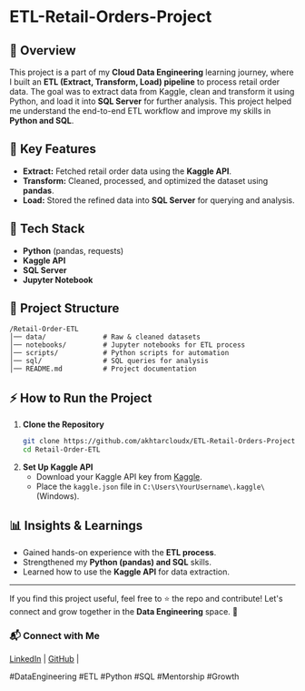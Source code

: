 # ETL-Retail-Orders-Project


## 🚀 Overview
This project is a part of my **Cloud Data Engineering** learning journey, where I built an **ETL (Extract, Transform, Load) pipeline** to process retail order data. The goal was to extract data from Kaggle, clean and transform it using Python, and load it into **SQL Server** for further analysis. This project helped me understand the end-to-end ETL workflow and improve my skills in **Python and SQL**.

## 📌 Key Features
- **Extract:** Fetched retail order data using the **Kaggle API**.
- **Transform:** Cleaned, processed, and optimized the dataset using **pandas**.
- **Load:** Stored the refined data into **SQL Server** for querying and analysis.

## 🔧 Tech Stack
- **Python** (pandas, requests)
- **Kaggle API**
- **SQL Server**
- **Jupyter Notebook**

## 📂 Project Structure
```
/Retail-Order-ETL  
│── data/              # Raw & cleaned datasets  
│── notebooks/         # Jupyter notebooks for ETL process  
│── scripts/           # Python scripts for automation  
│── sql/               # SQL queries for analysis  
│── README.md          # Project documentation  
```

## ⚡ How to Run the Project
1. **Clone the Repository**  
   ```sh
   git clone https://github.com/akhtarcloudx/ETL-Retail-Orders-Project.git
   cd Retail-Order-ETL
   ```
2. **Set Up Kaggle API**  
   - Download your Kaggle API key from [Kaggle](https://www.kaggle.com/).  
   - Place the `kaggle.json` file in  `C:\Users\YourUsername\.kaggle\` (Windows).  

## 📊 Insights & Learnings
- Gained hands-on experience with the **ETL process**.
- Strengthened my **Python (pandas) and SQL** skills.
- Learned how to use the **Kaggle API** for data extraction.
---

If you find this project useful, feel free to ⭐ the repo and contribute! Let's connect and grow together in the **Data Engineering** space. 🚀

### 📬 Connect with Me
[LinkedIn](https://www.linkedin.com/in/akhtarabbascloudx) | [GitHub](https://github.com/akhtarcloudx) |



#DataEngineering #ETL #Python #SQL #Mentorship #Growth


